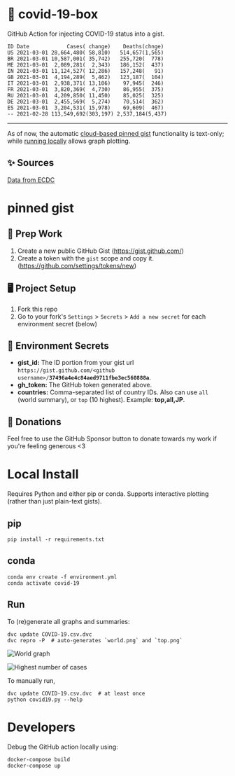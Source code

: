 # 🏥 covid-19-box

GitHub Action for injecting COVID-19 status into a gist.

```
ID Date            Cases( change)    Deaths(chnge)
US 2021-03-01 28,664,480( 58,810)   514,657(1,565)
BR 2021-03-01 10,587,001( 35,742)   255,720(  778)
ME 2021-03-01  2,089,281(  2,343)   186,152(  437)
IN 2021-03-01 11,124,527( 12,286)   157,248(   91)
GB 2021-03-01  4,194,289(  5,462)   123,187(  104)
IT 2021-03-01  2,938,371( 13,106)    97,945(  246)
FR 2021-03-01  3,820,369(  4,730)    86,955(  375)
RU 2021-03-01  4,209,850( 11,450)    85,025(  325)
DE 2021-03-01  2,455,569(  5,274)    70,514(  362)
ES 2021-03-01  3,204,531( 15,978)    69,609(  467)
-- 2021-02-28 113,549,692(303,197) 2,537,184(5,437)
```

---

As of now, the automatic [cloud-based pinned gist](#pinned-gist) functionality is text-only;
while [running locally](#local-install) allows graph plotting.

## ✨ Sources

[Data from ECDC](https://www.ecdc.europa.eu/en/publications-data/download-todays-data-geographic-distribution-covid-19-cases-worldwide)

# pinned gist

## 🎒 Prep Work
1. Create a new public GitHub Gist (https://gist.github.com/)
1. Create a token with the `gist` scope and copy it. (https://github.com/settings/tokens/new)

## 🖥 Project Setup
1. Fork this repo
1. Go to your fork's `Settings` > `Secrets` > `Add a new secret` for each environment secret (below)

## 🤫 Environment Secrets
- **gist_id:** The ID portion from your gist url `https://gist.github.com/<github username>/`**`37496a4e4c84aed9711fbe3ec560888a`**.
- **gh_token:** The GitHub token generated above.
- **countries:** Comma-separated list of country IDs. Also can use `all` (world summary), or `top` (10 highest). Example: **top,all,JP**.

## 💸 Donations

Feel free to use the GitHub Sponsor button to donate towards my work if you're feeling generous <3

# Local Install

Requires Python and either pip or conda. Supports interactive plotting (rather than just plain-text gists).

## pip

```
pip install -r requirements.txt
```

## conda

```
conda env create -f environment.yml
conda activate covid-19
```

## Run

To (re)generate all graphs and summaries:

```
dvc update COVID-19.csv.dvc
dvc repro -P  # auto-generates `world.png` and `top.png`
```

![World graph](world.png)

![Highest number of cases](top.png)

To manually run,

```
dvc update COVID-19.csv.dvc  # at least once
python covid19.py --help
```

# Developers

Debug the GitHub action locally using:

```
docker-compose build
docker-compose up
```
